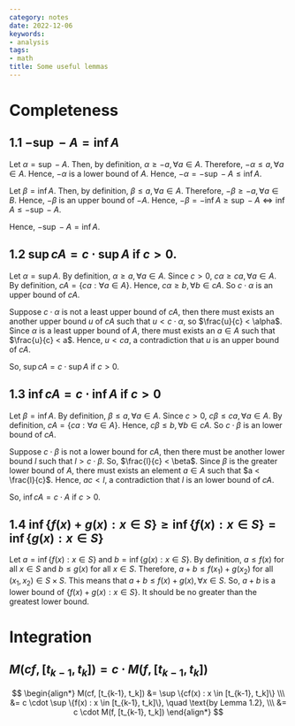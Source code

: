 ```yaml
---
category: notes
date: 2022-12-06
keywords:
- analysis
tags:
- math
title: Some useful lemmas
---
```


# Completeness

## 1.1 $-\sup -A = \inf A$

Let $\alpha = \sup -A$. Then, by definition, $\alpha \ge -a, \forall a \in A$. Therefore, $-\alpha \le a, \forall a \in A$. Hence, $-\alpha$ is a lower bound of $A$. Hence, $-\alpha = - \sup -A \le \inf A$.

Let $\beta = \inf A$. Then, by definition, $\beta \le a, \forall a \in A$. Therefore, $-\beta \ge -a, \forall a \in B$. Hence, $-\beta$ is an upper bound of $-A$. Hence, $-\beta = -\inf A \ge \sup -A \Leftrightarrow \inf A \le -\sup -A$.

Hence, $-\sup -A = \inf A$.

## 1.2 $\sup cA = c \cdot \sup A$ if $c > 0$.

Let $\alpha = \sup A$. By definition, $\alpha \ge a, \forall a \in A$. Since $c > 0$, $c\alpha \ge ca, \forall a \in A$. By definition, $cA = \{ca : \forall a \in A\}$. Hence, $c\alpha \ge b, \forall b \in cA$. So $c \cdot \alpha$ is an upper bound of $cA$.

Suppose $c \cdot \alpha$ is not a least upper bound of $cA$, then there must exists an another upper bound $u$ of $cA$ such that $u < c \cdot \alpha$, so $\frac{u}{c} < \alpha$. Since $\alpha$ is a least upper bound of $A$, there must exists an $a \in A$ such that $\frac{u}{c} < a$. Hence, $u < ca$, a contradiction that $u$ is an upper bound of $cA$.

So, $\sup cA = c \cdot \sup A$ if $c > 0$.

## 1.3 $\inf cA = c \cdot \inf A$ if $c > 0$

Let $\beta = \inf A$. By definition, $\beta \le a, \forall a \in A$. Since $c > 0$, $c\beta \le ca, \forall a \in A$. By definition, $cA = \{ca : \forall a \in A\}$. Hence, $c\beta \le b, \forall b \in cA$. So $c \cdot \beta$ is an lower bound of $cA$.

Suppose $c \cdot \beta$ is not a lower bound for $cA$, then there must be another lower bound $l$ such that $l > c \cdot \beta$. So, $\frac{l}{c} < \beta$. Since $\beta$ is the greater lower bound of $A$, there must exists an element $a \in A$ such that $a < \frac{l}{c}$. Hence, $ac < l$, a contradiction that $l$ is an lower bound of $cA$.

So, $\inf cA = c \cdot A$ if $c > 0$.

## 1.4 $\inf \{f(x) + g(x) : x \in S\} \ge \inf \{f(x) : x \in S\} = \inf \{g(x) : x \in S\}$

Let $a = \inf \{f(x) : x \in S\}$ and $b = \inf \{g(x) : x \in S\}$. By definition, $a \le f(x)$ for all $x \in S$ and $b \le g(x)$ for all $x \in S$. Therefore, $a + b \le f(x_{1}) + g(x_{2})$ for all $(x_{1}, x_{2}) \in S \times S$. This means that $a + b \le f(x) + g(x), \forall x \in S$. So, $a + b$ is a lower bound of $\{f(x) + g(x) : x \in S\}$. It should be no greater than the greatest lower bound.

# Integration

## $M(cf, [t_{k-1}, t_k]) = c \cdot M(f, [t_{k-1}, t_k])$

$$
\begin{align*}
M(cf, [t_{k-1}, t_k]) &= \sup \{cf(x) : x \in [t_{k-1}, t_k]\} \\\
&= c \cdot \sup \{f(x) : x \in [t_{k-1}, t_k]\}, \quad \text{by Lemma 1.2}, \\\
&= c \cdot M(f, [t_{k-1}, t_k])
\end{align*}
$$
